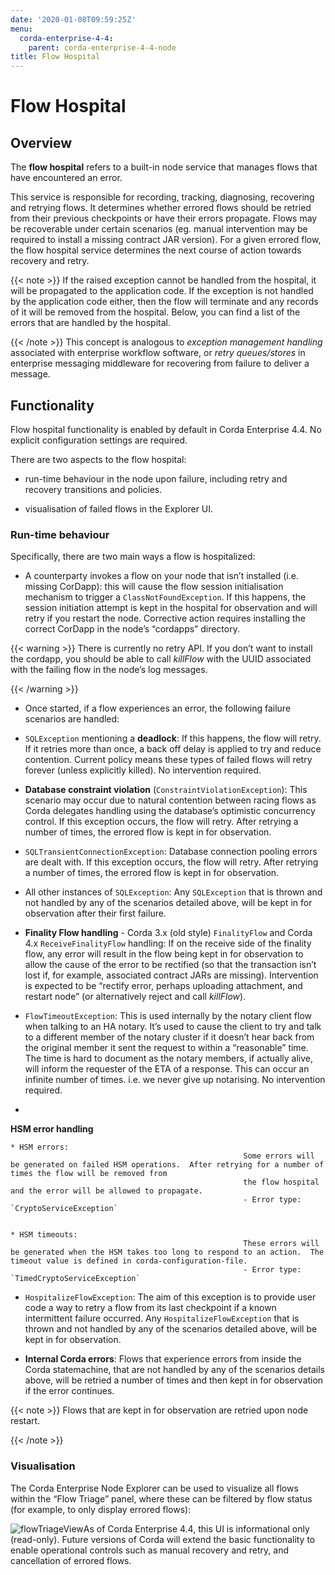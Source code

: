 ```yaml
---
date: '2020-01-08T09:59:25Z'
menu:
  corda-enterprise-4-4:
    parent: corda-enterprise-4-4-node
title: Flow Hospital
---
```



# Flow Hospital


## Overview

The **flow hospital** refers to a built-in node service that manages flows that have encountered an error.

This service is responsible for recording, tracking, diagnosing, recovering and retrying flows. It determines whether errored flows should be retried
                from their previous checkpoints or have their errors propagate. Flows may be recoverable under certain scenarios (eg. manual intervention
                may be required to install a missing contract JAR version). For a given errored flow, the flow hospital service determines the next course of
                action towards recovery and retry.


{{< note >}}
If the raised exception cannot be handled from the hospital, it will be propagated to the application code.
                    If the exception is not handled by the application code either, then the flow will terminate and any records of it will be removed from the hospital.
                    Below, you can find a list of the errors that are handled by the hospital.

{{< /note >}}
This concept is analogous to *exception management handling* associated with enterprise workflow software, or
                *retry queues/stores* in enterprise messaging middleware for recovering from failure to deliver a message.


## Functionality

Flow hospital functionality is enabled by default in Corda Enterprise 4.4. No explicit configuration settings are required.

There are two aspects to the flow hospital:


* run-time behaviour in the node upon failure, including retry and recovery transitions and policies.


* visualisation of failed flows in the Explorer UI.



### Run-time behaviour

Specifically, there are two main ways a flow is hospitalized:


* A counterparty invokes a flow on your node that isn’t installed (i.e. missing CorDapp):
                            this will cause the flow session initialisation mechanism to trigger a `ClassNotFoundException`.
                            If this happens, the session initiation attempt is kept in the hospital for observation and will retry if you restart the node.
                            Corrective action requires installing the correct CorDapp in the node’s “cordapps” directory.


{{< warning >}}
There is currently no retry API. If you don’t want to install the cordapp, you should be able to call *killFlow* with the UUID
                                associated with the failing flow in the node’s log messages.

{{< /warning >}}


* Once started, if a flow experiences an error, the following failure scenarios are handled:


* `SQLException` mentioning a **deadlock**:
                                    If this happens, the flow will retry. If it retries more than once, a back off delay is applied to try and reduce contention.
                                    Current policy means these types of failed flows will retry forever (unless explicitly killed).  No intervention required.


* **Database constraint violation** (`ConstraintViolationException`):
                                    This scenario may occur due to natural contention between racing flows as Corda delegates handling using the database’s optimistic concurrency control.
                                    If this exception occurs, the flow will retry. After retrying a number of times, the errored flow is kept in for observation.


* `SQLTransientConnectionException`:
                                    Database connection pooling errors are dealt with. If this exception occurs, the flow will retry. After retrying a number of times, the errored flow is kept in for observation.


* All other instances of `SQLException`:
                                    Any `SQLException` that is thrown and not handled by any of the scenarios detailed above, will be kept in for observation after their first failure.


* **Finality Flow handling** - Corda 3.x (old style) `FinalityFlow` and Corda 4.x `ReceiveFinalityFlow` handling:
                                    If on the receive side of the finality flow, any error will result in the flow being kept in for observation to allow the cause of the
                                    error to be rectified (so that the transaction isn’t lost if, for example, associated contract JARs are missing).
                                    Intervention is expected to be “rectify error, perhaps uploading attachment, and restart node” (or alternatively reject and call *killFlow*).


* `FlowTimeoutException`:
                                    This is used internally by the notary client flow when talking to an HA notary.  It’s used to cause the client to try and talk to a different
                                    member of the notary cluster if it doesn’t hear back from the original member it sent the request to within a “reasonable” time.
                                    The time is hard to document as the notary members, if actually alive, will inform the requester of the ETA of a response.
                                    This can occur an infinite number of times.  i.e. we never give up notarising.  No intervention required.


* 

**HSM error handling**

    * HSM errors:
                                                        Some errors will be generated on failed HSM operations.  After retrying for a number of times the flow will be removed from
                                                        the flow hospital and the error will be allowed to propagate.
                                                        - Error type: `CryptoServiceException`


    * HSM timeouts:
                                                        These errors will be generated when the HSM takes too long to respond to an action.  The timeout value is defined in corda-configuration-file.
                                                        - Error type: `TimedCryptoServiceException`



* `HospitalizeFlowException`:
                                    The aim of this exception is to provide user code a way to retry a flow from its last checkpoint if a known intermittent failure occurred.
                                    Any `HospitalizeFlowException` that is thrown and not handled by any of the scenarios detailed above, will be kept in for observation.


* **Internal Corda errors**:
                                    Flows that experience errors from inside the Corda statemachine, that are not handled by any of the scenarios details above, will be retried a number of times
                                    and then kept in for observation if the error continues.




{{< note >}}
Flows that are kept in for observation are retried upon node restart.

{{< /note >}}

### Visualisation

The Corda Enterprise Node Explorer can be used to visualize all flows within the “Flow Triage” panel, where these can be filtered by flow
                    status (for example, to only display errored flows):

![flowTriageView](node/resources/explorer/flowTriageView.png "flowTriageView")As of Corda Enterprise 4.4, this UI is informational only (read-only). Future versions of Corda will extend the basic functionality to enable
                    operational controls such as manual recovery and retry, and cancellation of errored flows.


